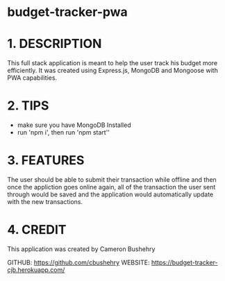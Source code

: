 # budget-tracker-pwa

# 1. DESCRIPTION
This full stack application is meant to help the user track his budget more efficiently. It was created using Express.js, MongoDB and Mongoose with PWA capabilities.

# 2. TIPS
 - make sure you have MongoDB Installed
 - run 'npm i', then run 'npm start''

# 3. FEATURES
The user should be able to submit their transaction while offline and then once the appliction goes online again, all of the transaction the user sent through would be saved and the application would automatically update with the new transactions.

# 4. CREDIT
This application was created by Cameron Bushehry

GITHUB: https://github.com/cbushehry
WEBSITE: https://budget-tracker-cjb.herokuapp.com/